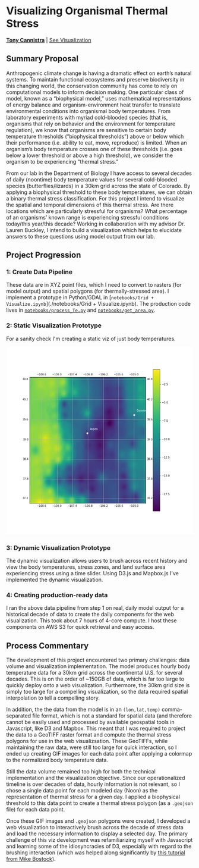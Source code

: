 # Visualizing Organismal Thermal Stress
[**Tony Cannistra**](anthonycannistra.com) | [See Visualization](cse512-18s.github.io/organismal-thermal-stress/)

## Summary Proposal 

Anthropogenic climate change is having a dramatic effect on earth’s natural systems. To maintain functional ecosystems and preserve biodiversity in this changing world, the conservation community has come to rely on computational models to inform decision making. One particular class of model, known as a “biophysical model,” uses mathematical representations of energy balance and organism-environment heat transfer to translate environmental conditions into organismal body temperatures. From laboratory experiments with myriad cold-blooded species (that is, organisms that rely on behavior and the environment for temperature regulation), we know that organisms are sensitive to certain body temperature thresholds (”biophysical thresholds”) above or below which their performance (i.e. ability to eat, move, reproduce) is limited. When an organism’s body temperature crosses one of these thresholds (i.e. goes below a lower threshold or above a high threshold), we consider the organism to be experiencing “thermal stress.”

From our lab in the Department of Biology I have access to several decades of daily (noontime) body temperature values for several cold-blooded species (butterflies/lizards) in a 30km grid across the state of Colorado. By applying a biophysical threshold to these body temperatures, we can obtain a binary thermal stress classification. For this project I intend to visualize the spatial and temporal dimensions of this thermal stress. Are there locations which are particularly stressful for organisms? What percentage of an organisms’ known range is experiencing stressful conditions today/this year/this decade? Working in collaboration with my advisor Dr. Lauren Buckley, I intend to build a visualization which helps to elucidate answers to these questions using model output from our lab.

## Project Progression

### 1: Create Data Pipeline

These data are in XYZ point files, which I need to convert to rasters (for model output) and spatial polygons (for thermally-stressed area). I implement a prototype in Python/GDAL in [`notebooks/Grid + Visualize.ipynb`](./notebooks/Grid + Visualize.ipynb). The production code lives in [`notebooks/process_Te.py`](./notebooks/process_Te.py) and [`notebooks/get_area.py`](./notebooks/get_area.py).

### 2: Static Visualization Prototype

For a sanity check I'm creating a static viz of just body temperatures. 

![test](./notebooks/testfigure.png)

### 3: Dynamic Visualization Prototype

The dynamic visualization allows users to brush across recent history and view the body temperatures, stress zones, and land surface area experiencing stress using a time slider. Using D3.js and Mapbox.js I've implemented the dynamic visualization.

### 4: Creating production-ready data

I ran the above data pipeline from step 1 on real, daily model output for a historical decade of data to create the daily components for the web visualization. This took about 7 hours of 4-core compute. I host these components on AWS S3 for quick retrieval and easy access. 

## Process Commentary

The development of this project encountered two primary challenges: data volume and visualization implementation. The model produces hourly body temperature data for a 30km grid across the continental U.S. for several decades. This is on the order of ~150GB of data, which is far too large to quickly deploy onto a web visualization. Furthermore, the 30km grid size is simply too large for a compelling visualization, so the data required spatial interpolation to tell a compelling story.

In addition, the the data from the model is in an `(lon,lat,temp)` comma-separated file format, which is not a standard for spatial data (and therefore cannot be easily used and processed by available geospatial tools in Javascript, like D3 and Mapbox. This meant that I was required to project the data to a GeoTIFF raster format and compute the thermal stress polygons for use in the web visualizsation. These GeoTIFFs, while maintaining the raw data, were still too large for quick interaction, so I ended up creating GIF images for each data point after applying a colormap to the normalized body temperature data. 

Still the data volume remained too high for both the technical implementation and the visualization objective. Since our operationalized timeline is over decades of data, hourly information is not relevant, so I chose a single data point for each modeled day (Noon) as the representation of thermal stress for a given day. I applied a biophysical threshold to this data point to create a thermal stress polygon (as a `.geojson` file) for each data point. 

Once these GIF images and `.geojson` polygons were created, I developed a web visualization to interactively brush across the decade of stress data and load the necessary information to display a selected day. The primary challenge of this viz development was refamiliarizing myself with Javascript and learning some of the idiosyncracies of D3, especially with regard to the brushing interaction (which was helped along significantly by [this tutorial from Mike Bostock](https://bl.ocks.org/mbostock/6498000)).


